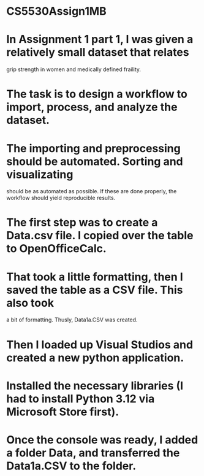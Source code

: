 # CS5530Assign1MB
# In Assignment 1 part 1, I was given a relatively small dataset that relates
grip strength in women and medically defined fraility.
# The task is to design a workflow to import, process, and analyze the dataset.
# The importing and preprocessing should be automated. Sorting and visualizating
should be as automated as possible. If these are done properly, the workflow
should yield reproducible results.
# The first step was to create a Data.csv file. I copied over the table to OpenOfficeCalc.
# That took a little formatting, then I saved the table as a CSV file. This also took
a bit of formatting. Thusly, Data1a.CSV was created.
# Then I loaded up Visual Studios and created a new python application.
# Installed the necessary libraries (I had to install Python 3.12 via Microsoft Store first).
# Once the console was ready, I added a folder Data, and transferred the Data1a.CSV to the folder.
#
